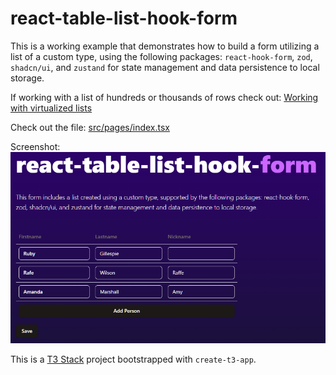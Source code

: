 # react-table-list-hook-form

This is a working example that demonstrates how to build a form utilizing a list of a custom type, using the following packages: `react-hook-form`, `zod`, `shadcn/ui`, and `zustand` for state management and data persistence to local storage.

If working with a list of hundreds or thousands of rows check out: [Working with virtualized lists](https://www.react-hook-form.com/advanced-usage/)

Check out the file: [src/pages/index.tsx](/src/pages/index.tsx)

Screenshot:
![Screenshot of the webpage in this repo.](/public/screenshot.png)

This is a [T3 Stack](https://create.t3.gg/) project bootstrapped with `create-t3-app`.
